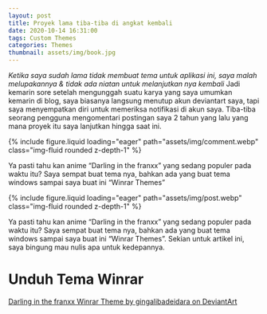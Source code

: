 ```yaml
---
layout: post
title: Proyek lama tiba-tiba di angkat kembali
date: 2020-10-14 16:31:00
tags: Custom Themes
categories: Themes
thumbnail: assets/img/book.jpg
---
```


_Ketika saya sudah lama tidak membuat tema untuk aplikasi ini, saya malah melupakannya & tidak ada niatan untuk melanjutkan nya kembali_ Jadi kemarin sore setelah mengunggah suatu karya yang saya umumkan kemarin di blog, saya biasanya langsung menutup akun deviantart saya, tapi saya menyempatkan diri untuk memeriksa notifikasi di akun saya. Tiba-tiba seorang pengguna mengomentari postingan saya 2 tahun yang lalu yang mana proyek itu saya lanjutkan hingga saat ini.

<div class="row mt-3">
    <div class="col-sm mt-3 mt-md-0">
        {% include figure.liquid loading="eager" path="assets/img/comment.webp" class="img-fluid rounded z-depth-1" %}
    </div>
</div>

Ya pasti tahu kan anime “Darling in the franxx” yang sedang populer pada waktu itu? Saya sempat buat tema nya, bahkan ada yang buat tema windows sampai saya buat ini “Winrar Themes”

<div class="row mt-3">
    <div class="col-sm mt-3 mt-md-0">
        {% include figure.liquid loading="eager" path="assets/img/post.webp" class="img-fluid rounded z-depth-1" %}
    </div>
</div>

Ya pasti tahu kan anime “Darling in the franxx” yang sedang populer pada waktu itu? Saya sempat buat tema nya, bahkan ada yang buat tema windows sampai saya buat ini “Winrar Themes”. Sekian untuk artikel ini, saya bingung mau nulis apa untuk kedepannya.

# Unduh Tema Winrar
[Darling in the franxx Winrar Theme by gingalibadeidara on DeviantArt](https://www.deviantart.com/gingalibadeidara/art/Darling-in-the-franxx-Winrar-Theme-759186201)
